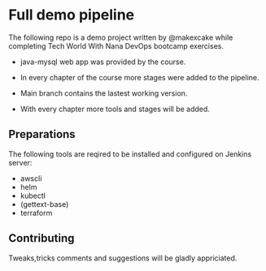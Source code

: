 # Full demo pipeline 

The following repo is a demo project written by @makexcake while completing Tech World With Nana DevOps bootcamp exercises.

* java-mysql web app was provided by the course.

* In every chapter of the course more stages were added to the pipeline.

* Main branch contains the lastest working version.

* With every chapter more tools and stages will be added. 

## Preparations

The following tools are reqired to be installed and configured on Jenkins server:
* awscli
* helm
* kubectl
* (gettext-base)
* terraform


## Contributing

Tweaks,tricks comments and suggestions will be gladly appriciated.
